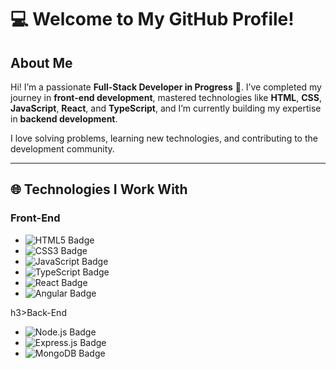 <h1>💻 Welcome to My GitHub Profile!</h1>

<h2>About Me</h2>
<p>
Hi! I’m a passionate <strong>Full-Stack Developer in Progress</strong> 🌟. 
I’ve completed my journey in <strong>front-end development</strong>, mastered technologies like 
<strong>HTML</strong>, <strong>CSS</strong>, <strong>JavaScript</strong>, <strong>React</strong>, and <strong>TypeScript</strong>, and I’m currently building my expertise in <strong>backend development</strong>.
</p>
<p>
I love solving problems, learning new technologies, and contributing to the development community.
</p>

<hr />

<h2>🌐 Technologies I Work With</h2>

<h3>Front-End</h3>
<ul>
  <li><img src="https://img.shields.io/badge/HTML5-%23E34F26.svg?style=for-the-badge&logo=html5&logoColor=white" alt="HTML5 Badge" /></li>
  <li><img src="https://img.shields.io/badge/CSS3-%231572B6.svg?style=for-the-badge&logo=css3&logoColor=white" alt="CSS3 Badge" /></li>
  <li><img src="https://img.shields.io/badge/JavaScript-%23F7DF1E.svg?style=for-the-badge&logo=javascript&logoColor=black" alt="JavaScript Badge" /></li>
  <li><img src="https://img.shields.io/badge/TypeScript-%233178C6.svg?style=for-the-badge&logo=typescript&logoColor=white" alt="TypeScript Badge" /></li>
  <li><img src="https://img.shields.io/badge/React-%2361DAFB.svg?style=for-the-badge&logo=react&logoColor=black" alt="React Badge" /></li>
  <li><img src="https://img.shields.io/badge/Angular-%23DD0031.svg?style=for-the-badge&logo=angular&logoColor=white" alt="Angular Badge" /></li>
</ul>

h3>Back-End</h3>
<ul>
  <li><img src="https://img.shields.io/badge/Node.js-%23339933.svg?style=for-the-badge&logo=node.js&logoColor=white" alt="Node.js Badge" /></li>
  <li><img src="https://img.shields.io/badge/Express.js-%23000000.svg?style=for-the-badge&logo=express&logoColor=white" alt="Express.js Badge" /></li>
  <li><img src="https://img.shields.io/badge/MongoDB-%2347A248.svg?style=for-the-badge&logo=mongodb&logoColor=white" alt="MongoDB Badge" /></li>
</ul>
